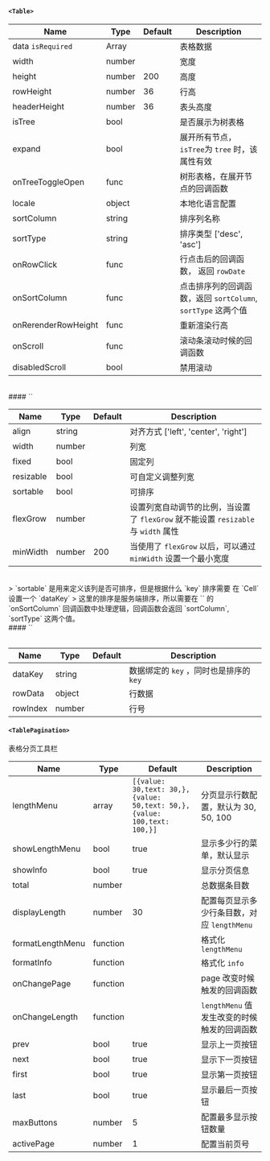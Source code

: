 

#### `<Table>`

Name | Type | Default | Description |
---- | ---- | ------- | ----------- |
data `isRequired` | Array |  |  表格数据
width | number | | 宽度
height | number | 200 | 高度
rowHeight | number | 36 | 行高
headerHeight | number | 36 | 表头高度
isTree | bool | | 是否展示为树表格
expand | bool | | 展开所有节点，`isTree`为 `tree` 时，该属性有效
onTreeToggleOpen | func |  | 树形表格，在展开节点的回调函数
locale | object |  | 本地化语言配置
sortColumn | string |  | 排序列名称
sortType | string |  | 排序类型  ['desc', 'asc']
onRowClick | func  |  | 行点击后的回调函数， 返回 `rowDate`
onSortColumn | func  |  | 点击排序列的回调函数，返回 `sortColumn`, `sortType` 这两个值
onRerenderRowHeight| func  |  | 重新渲染行高
onScroll | func |  | 滚动条滚动时候的回调函数
disabledScroll | bool | | 禁用滚动

<br>
####  `<Column>`

Name | Type | Default | Description |
---- | ---- | ------- | ----------- |
align | string |  |  对齐方式 ['left', 'center', 'right']
width | number | | 列宽
fixed | bool |  | 固定列
resizable | bool |  | 可自定义调整列宽
sortable | bool |  | 可排序
flexGrow | number | | 设置列宽自动调节的比例，当设置了 `flexGrow` 就不能设置 `resizable` 与 `width` 属性
minWidth | number | 200 | 当使用了 `flexGrow` 以后，可以通过 `minWidth` 设置一个最小宽度
<br>
> `sortable` 是用来定义该列是否可排序，但是根据什么 `key` 排序需要 在 `Cell` 设置一个 `dataKey`
> 这里的排序是服务端排序，所以需要在 `<Table>` 的 `onSortColumn` 回调函数中处理逻辑，回调函数会返回 `sortColumn`, `sortType` 这两个值。

<br>
####  `<Cell>`

Name | Type | Default | Description |
---- | ---- | ------- | ----------- |
dataKey | string |  |  数据绑定的 `key` ，同时也是排序的 `key`
rowData | object |  | 行数据
rowIndex | number |  | 行号

#### `<TablePagination>`

表格分页工具栏

Name | Type | Default | Description |
---- | ---- | ------- | ----------- |
lengthMenu | array | `[{value: 30,text: 30,}, {value: 50,text: 50,}, {value: 100,text: 100,}]` |  分页显示行数配置，默认为 30, 50, 100
showLengthMenu  | bool | true  |  显示多少行的菜单，默认显示
showInfo   | bool | true | 显示分页信息
total | number |  | 总数据条目数
displayLength | number |  30 | 配置每页显示多少行条目数，对应 `lengthMenu`
formatLengthMenu| function | | 格式化 `lengthMenu`
formatInfo | function | | 格式化 `info`
onChangePage| function | | page 改变时候触发的回调函数
onChangeLength| function | | `lengthMenu` 值发生改变的时候触发的回调函数
prev | bool | true | 显示上一页按钮
next | bool | true | 显示下一页按钮
first | bool | true  | 显示第一页按钮
last | bool |  true | 显示最后一页按钮
maxButtons | number |  5 | 配置最多显示按钮数量
activePage | number |  1 | 配置当前页号

